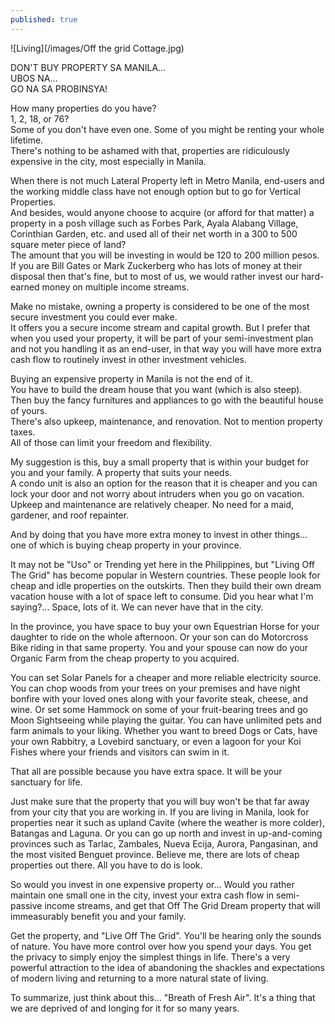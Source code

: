 ```yaml
---
published: true
---
```

![Living](/images/Off the grid Cottage.jpg)

DON'T BUY PROPERTY SA MANILA...   
UBOS NA...   
GO NA SA PROBINSYA!

How many properties do you have?   
1, 2, 18, or 76?   
Some of you don't have even one. Some of you might be renting your whole lifetime.   
There's nothing to be ashamed with that, properties are ridiculously expensive in the city, most especially in Manila.

When there is not much Lateral Property left in Metro Manila, end-users and the working middle class have not enough option but to go for Vertical Properties.   
And besides, would anyone choose to acquire (or afford for that matter) a property in a posh village such as Forbes Park, Ayala Alabang Village, Corinthian Garden, etc. and used all of their net worth in a 300 to 500 square meter piece of land?   
The amount that you will be investing in would be 120 to 200 million pesos.   
If you are Bill Gates or Mark Zuckerberg who has lots of money at their disposal then that's fine, but to most of us, we would rather invest our hard-earned money on multiple income streams.

Make no mistake, owning a property is considered to be one of the most secure investment you could ever make.   
It offers you a secure income stream and capital growth.
But I prefer that when you used your property, it will be part of your semi-investment plan and not you handling it as an end-user, in that way you will have more extra cash flow to routinely invest in other investment vehicles. 

Buying an expensive property in Manila is not the end of it.   
You have to build the dream house that you want (which is also steep). Then buy the fancy furnitures and appliances to go with the beautiful house of yours.   
There's also upkeep, maintenance, and renovation. Not to mention property taxes.   
All of those can limit your freedom and flexibility. 

My suggestion is this, buy a small property that is within your budget for you and your family. A property that suits your needs.   
A condo unit is also an option for the reason that it is cheaper and you can lock your door and not worry about intruders when you go on vacation.   
Upkeep and maintenance are relatively cheaper. No need for a maid, gardener, and roof repainter. 

And by doing that you have more extra money to invest in other things... one of which is buying cheap property in your province. 

It may not be "Uso" or Trending yet here in the Philippines, but "Living Off The Grid" has become popular in Western countries. 
These people look for cheap and idle properties on the outskirts. Then they build their own dream vacation house with a lot of space left to consume.
Did you hear what I'm saying?... Space, lots of it. 
We can never have that in the city.

In the province, you have space to buy your own Equestrian Horse for your daughter to ride on the whole afternoon. 
Or your son can do Motorcross Bike riding in that same property. 
You and your spouse can now do your Organic Farm from the cheap property to you acquired.

You can set Solar Panels for a cheaper and more reliable electricity source. 
You can chop woods from your trees on your premises and have night bonfire with your loved ones along with your favorite steak, cheese, and wine. 
Or set some Hammock on some of your fruit-bearing trees and go Moon Sightseeing while playing the guitar.
You can have unlimited pets and farm animals to your liking. Whether you want to breed Dogs or Cats, have your own Rabbitry, a Lovebird sanctuary, or even a lagoon for your Koi Fishes where your friends and visitors can swim in it. 

That all are possible because you have extra space. It will be your sanctuary for life.

Just make sure that the property that you will buy won't be that far away from your city that you are working in. 
If you are living in Manila, look for properties near it such as upland Cavite (where the weather is more colder), Batangas and Laguna. 
Or you can go up north and invest in up-and-coming provinces such as Tarlac, Zambales, Nueva Ecija, Aurora, Pangasinan, and the most visited Benguet province. 
Believe me, there are lots of cheap properties out there. All you have to do is look. 

So would you invest in one expensive property or...
Would you rather maintain one small one in the city, invest your extra cash flow in semi-passive income streams, and get that Off The Grid Dream property that will immeasurably benefit you and your family.
   
Get the property, and "Live Off The Grid".
You'll be hearing only the sounds of nature. You have more control over how you spend your days. 
You get the privacy to simply enjoy the simplest things in life.
There's a very powerful attraction to the idea of abandoning the shackles and expectations of modern living and returning to a more natural state of living.

To summarize, just think about this... "Breath of Fresh Air".
It's a thing that we are deprived of and longing for it for so many years.

